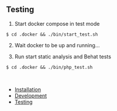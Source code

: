 ## Testing

1. Start docker compose in test mode
```
$ cd .docker && ./bin/start_test.sh
```

2. Wait docker to be up and running...

3. Run start static analysis and Behat tests
```
$ cd .docker && ./bin/php_test.sh
```
<br/>

<ul>
<li><a href="doc/installation.md">Installation</a></li>
<li><a href="doc/development.md">Development</a></li>
<li><a href="doc/testing.md">Testing</a></li>
</ul>